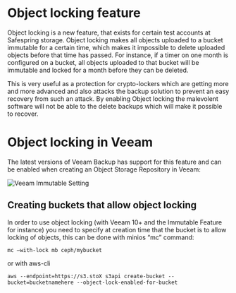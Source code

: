 # Object locking feature

Object locking is a new feature, that exists for certain test accounts at
Safespring storage. Object locking makes all objects uploaded to a bucket
immutable for a certain time, which makes it impossible to delete uploaded 
objects before that time has passed. For instance, if a timer on one month 
is configured on a bucket, all objects uploaded to that bucket will be 
immutable and locked for a month before they can be deleted.

This is very useful as a protection for crypto-lockers which are getting more
and more advanced and also attacks the backup solution to prevent an easy
recovery from such an attack. By enabling Object locking the malevolent software
will not be able to the delete backups which will make it possible to recover.

# Object locking in Veeam
The latest versions of Veeam Backup has support for this feature and can be
enabled when creating an Object Storage Repository in Veeam:

 
![Veeam Immutable Setting](/images/immutable-setting.png)


## Creating buckets that allow object locking
In order to use object locking (with Veeam 10+ and the Immutable Feature for instance) you need to specify at creation time that the bucket is to allow locking of objects, this can be done with minios “mc” command:
```shell
mc —with-lock mb ceph/mybucket
```
or with aws-cli
```shell
aws --endpoint=https://s3.stoX s3api create-bucket --bucket=bucketnamehere --object-lock-enabled-for-bucket 
```
